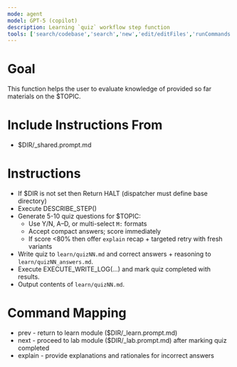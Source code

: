 ```yaml
---
mode: agent
model: GPT-5 (copilot)
description: Learning `quiz` workflow step function
tools: ['search/codebase','search','new','edit/editFiles','runCommands','runTasks','problems','changes','vscodeAPI','openSimpleBrowser','fetch','githubRepo','extensions']
---
```

<!-- Conforms to LPP_SPEC v1.0.2 (.github/prompts/LPP_SPEC.md) -->

# Goal
This function helps the user to evaluate knowledge of provided so far materials on the $TOPIC. 

# Include Instructions From
- $DIR/_shared.prompt.md

# Instructions
- If $DIR is not set then Return HALT (dispatcher must define base directory)
- Execute DESCRIBE_STEP()
- Generate 5-10 quiz questions for $TOPIC:
    - Use Y/N, A–D, or multi-select `M:` formats
    - Accept compact answers; score immediately
    - If score <80% then offer `explain` recap + targeted retry with fresh variants
- Write quiz to `learn/quizNN.md` and correct answers + reasoning to `learn/quizNN_answers.md`.
- Execute EXECUTE_WRITE_LOG(...) and mark quiz completed with results.
- Output contents of `learn/quizNN.md`.

# Command Mapping
- prev - return to learn module ($DIR/_learn.prompt.md)
- next - proceed to lab module ($DIR/_lab.prompt.md) after marking quiz completed
- explain - provide explanations and rationales for incorrect answers